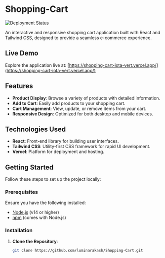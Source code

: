 # Shopping-Cart

[![Deployment Status](https://vercelbadge.vercel.app/api/luminarakash/Shopping-Cart)](https://shopping-cart-iota-vert.vercel.app/)

An interactive and responsive shopping cart application built with React and Tailwind CSS, designed to provide a seamless e-commerce experience.

## Live Demo

Explore the application live at: [https://shopping-cart-iota-vert.vercel.app/](https://shopping-cart-iota-vert.vercel.app/)

## Features

- **Product Display**: Browse a variety of products with detailed information.
- **Add to Cart**: Easily add products to your shopping cart.
- **Cart Management**: View, update, or remove items from your cart.
- **Responsive Design**: Optimized for both desktop and mobile devices.

## Technologies Used

- **React**: Front-end library for building user interfaces.
- **Tailwind CSS**: Utility-first CSS framework for rapid UI development.
- **Vercel**: Platform for deployment and hosting.

## Getting Started

Follow these steps to set up the project locally:

### Prerequisites

Ensure you have the following installed:

- [Node.js](https://nodejs.org/en/download/) (v14 or higher)
- [npm](https://www.npmjs.com/get-npm) (comes with Node.js)

### Installation

1. **Clone the Repository**:

   ```bash
   git clone https://github.com/luminarakash/Shopping-Cart.git
